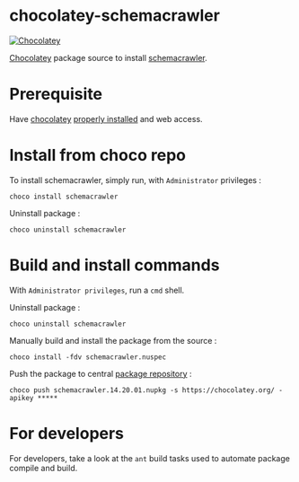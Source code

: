 # chocolatey-schemacrawler
[![Chocolatey](https://img.shields.io/badge/chocolatey-download-blue.svg)](https://chocolatey.org/packages/schemacrawler)

[Chocolatey](https://chocolatey.org)  package source to install [schemacrawler](http://www.schemacrawler.com/).

# Prerequisite

Have [chocolatey](https://chocolatey.org/) [properly installed](https://chocolatey.org/install) and web access.


# Install from choco repo

To install schemacrawler, simply run, with ```Administrator``` privileges :

```
choco install schemacrawler
```

Uninstall package :

```
choco uninstall schemacrawler
```




# Build and install commands

With ```Administrator privileges```, run a ```cmd``` shell.

Uninstall package :

```
choco uninstall schemacrawler
```

Manually build and install the package from the source :

```
choco install -fdv schemacrawler.nuspec
```

Push the package to central [package repository](https://chocolatey.org/packages) :

```
choco push schemacrawler.14.20.01.nupkg -s https://chocolatey.org/ -apikey *****
``` 
# For developers

For developers, take a look at the ```ant``` build tasks used to automate package compile and build.
